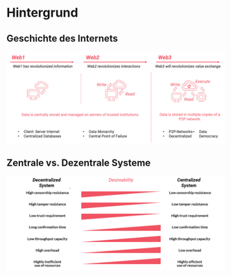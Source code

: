 # Hintergrund

## Geschichte des Internets



![Geschichte des Internets. Eigene Darstellung in Anlehnung an Voshmgir \(2019\).](../../.gitbook/assets/history-of-the-internet.png)

## Zentrale vs. Dezentrale Systeme



![Dezentrale vs. Zentrale Systeme. In Anlehnung an Rauchs et al. \(2018\).](../../.gitbook/assets/centralizedvsdezentralized.png)

